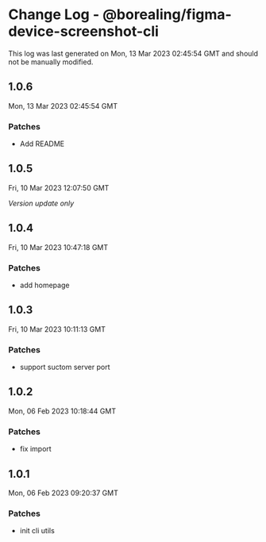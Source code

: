 # Change Log - @borealing/figma-device-screenshot-cli

This log was last generated on Mon, 13 Mar 2023 02:45:54 GMT and should not be manually modified.

## 1.0.6
Mon, 13 Mar 2023 02:45:54 GMT

### Patches

- Add README

## 1.0.5
Fri, 10 Mar 2023 12:07:50 GMT

_Version update only_

## 1.0.4
Fri, 10 Mar 2023 10:47:18 GMT

### Patches

- add homepage

## 1.0.3
Fri, 10 Mar 2023 10:11:13 GMT

### Patches

- support suctom server port

## 1.0.2
Mon, 06 Feb 2023 10:18:44 GMT

### Patches

- fix import

## 1.0.1
Mon, 06 Feb 2023 09:20:37 GMT

### Patches

- init cli utils

